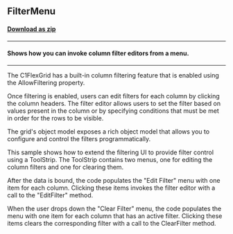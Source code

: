 ## FilterMenu
#### [Download as zip](https://minhaskamal.github.io/DownGit/#/home?url=https://github.com/GrapeCity/ComponentOne-WinForms-Samples/tree/master/NetFramework\FlexGrid\CS\FilterMenu)
____
#### Shows how you can invoke column filter editors from a menu.
____
The C1FlexGrid has a built-in column filtering feature that is enabled using the AllowFiltering property. 

Once filtering is enabled, users can edit filters for each column by clicking the column headers. The filter editor allows users to set the filter based on values present in the column or by specifying conditions that must be met in order for the rows to be visible. 

The grid's object model exposes a rich object model that allows you to configure and control the filters programmatically. 

This sample shows how to extend the filtering UI to provide filter control using a ToolStrip. The ToolStrip contains two menus, one for editing the column filters and one for clearing them. 

After the data is bound, the code populates the "Edit Filter" menu with one item for each column. Clicking these items invokes the filter editor with a call to the "EditFilter" method. 

When the user drops down the "Clear Filter" menu, the code populates the menu with one item for each column that has an active filter. Clicking these items clears the corresponding filter with a call to the ClearFilter method. 



